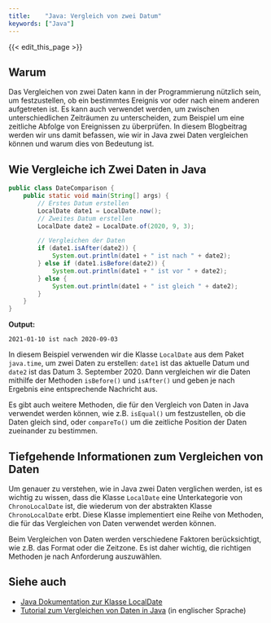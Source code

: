 ```yaml
---
title:    "Java: Vergleich von zwei Datum"
keywords: ["Java"]
---
```


{{< edit_this_page >}}

## Warum
Das Vergleichen von zwei Daten kann in der Programmierung nützlich sein, um festzustellen, ob ein bestimmtes Ereignis vor oder nach einem anderen aufgetreten ist. Es kann auch verwendet werden, um zwischen unterschiedlichen Zeiträumen zu unterscheiden, zum Beispiel um eine zeitliche Abfolge von Ereignissen zu überprüfen. In diesem Blogbeitrag werden wir uns damit befassen, wie wir in Java zwei Daten vergleichen können und warum dies von Bedeutung ist.

## Wie Vergleiche ich Zwei Daten in Java
```Java
public class DateComparison {
    public static void main(String[] args) {
        // Erstes Datum erstellen
        LocalDate date1 = LocalDate.now();
        // Zweites Datum erstellen
        LocalDate date2 = LocalDate.of(2020, 9, 3);

        // Vergleichen der Daten
        if (date1.isAfter(date2)) {
            System.out.println(date1 + " ist nach " + date2);
        } else if (date1.isBefore(date2)) {
            System.out.println(date1 + " ist vor " + date2);
        } else {
            System.out.println(date1 + " ist gleich " + date2);
        }
    }
}
```
**Output:**
```
2021-01-10 ist nach 2020-09-03
```

In diesem Beispiel verwenden wir die Klasse `LocalDate` aus dem Paket `java.time`, um zwei Daten zu erstellen: `date1` ist das aktuelle Datum und `date2` ist das Datum 3. September 2020. Dann vergleichen wir die Daten mithilfe der Methoden `isBefore()` und `isAfter()` und geben je nach Ergebnis eine entsprechende Nachricht aus.

Es gibt auch weitere Methoden, die für den Vergleich von Daten in Java verwendet werden können, wie z.B. `isEqual()` um festzustellen, ob die Daten gleich sind, oder `compareTo()` um die zeitliche Position der Daten zueinander zu bestimmen.

## Tiefgehende Informationen zum Vergleichen von Daten
Um genauer zu verstehen, wie in Java zwei Daten verglichen werden, ist es wichtig zu wissen, dass die Klasse `LocalDate` eine Unterkategorie von `ChronoLocalDate` ist, die wiederum von der abstrakten Klasse `ChronoLocalDate` erbt. Diese Klasse implementiert eine Reihe von Methoden, die für das Vergleichen von Daten verwendet werden können.

Beim Vergleichen von Daten werden verschiedene Faktoren berücksichtigt, wie z.B. das Format oder die Zeitzone. Es ist daher wichtig, die richtigen Methoden je nach Anforderung auszuwählen.

## Siehe auch
- [Java Dokumentation zur Klasse LocalDate](https://docs.oracle.com/javase/8/docs/api/java/time/LocalDate.html)
- [Tutorial zum Vergleichen von Daten in Java](https://www.baeldung.com/java-compare-dates) (in englischer Sprache)